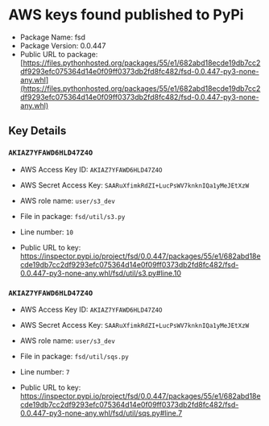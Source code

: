 # AWS keys found published to PyPi

* Package Name: fsd
* Package Version: 0.0.447
* Public URL to package: [https://files.pythonhosted.org/packages/55/e1/682abd18ecde19db7cc2df9293efc075364d14e0f09ff0373db2fd8fc482/fsd-0.0.447-py3-none-any.whl](https://files.pythonhosted.org/packages/55/e1/682abd18ecde19db7cc2df9293efc075364d14e0f09ff0373db2fd8fc482/fsd-0.0.447-py3-none-any.whl)

## Key Details

### `AKIAZ7YFAWD6HLD47Z4O`

* AWS Access Key ID: `AKIAZ7YFAWD6HLD47Z4O`
* AWS Secret Access Key: `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` 
* AWS role name: `user/s3_dev`
* File in package: `fsd/util/s3.py`
* Line number: `10`

* Public URL to key: https://inspector.pypi.io/project/fsd/0.0.447/packages/55/e1/682abd18ecde19db7cc2df9293efc075364d14e0f09ff0373db2fd8fc482/fsd-0.0.447-py3-none-any.whl/fsd/util/s3.py#line.10



### `AKIAZ7YFAWD6HLD47Z4O`

* AWS Access Key ID: `AKIAZ7YFAWD6HLD47Z4O`
* AWS Secret Access Key: `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` 
* AWS role name: `user/s3_dev`
* File in package: `fsd/util/sqs.py`
* Line number: `7`

* Public URL to key: https://inspector.pypi.io/project/fsd/0.0.447/packages/55/e1/682abd18ecde19db7cc2df9293efc075364d14e0f09ff0373db2fd8fc482/fsd-0.0.447-py3-none-any.whl/fsd/util/sqs.py#line.7


